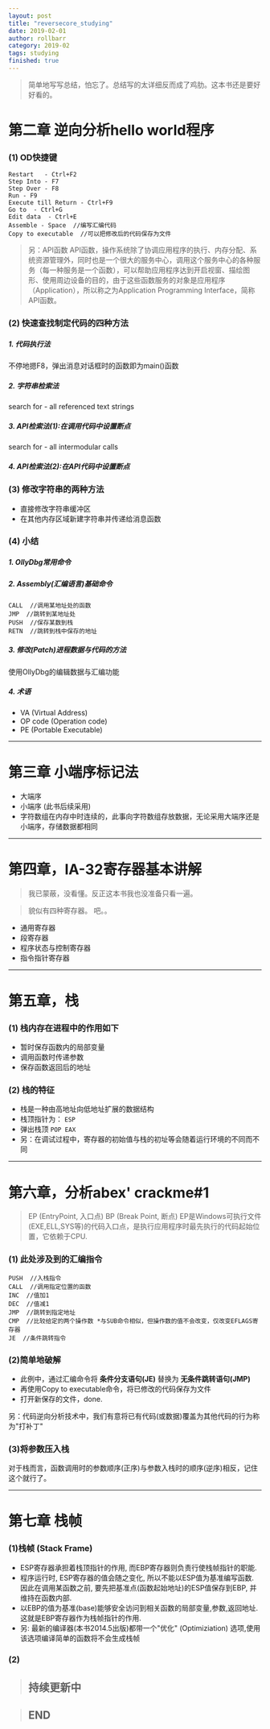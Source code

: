 ```yaml
---
layout: post
title: "reversecore_studying"
date: 2019-02-01
author: rollbarr
category: 2019-02
tags: studying
finished: true
---
```


> 简单地写写总结，怕忘了。总结写的太详细反而成了鸡肋。这本书还是要好好看的。


# 第二章 逆向分析hello world程序

### (1) OD快捷键
```
Restart   - Ctrl+F2
Step Into - F7
Step Over - F8
Run - F9
Execute till Return - Ctrl+F9
Go to  - Ctrl+G
Edit data  - Ctrl+E
Assemble - Space  //编写汇编代码
Copy to executable  //可以把修改后的代码保存为文件
```
> 另：API函数
API函数，操作系统除了协调应用程序的执行、内存分配、系统资源管理外，同时也是一个很大的服务中心，调用这个服务中心的各种服务（每一种服务是一个函数），可以帮助应用程序达到开启视窗、描绘图形、使用周边设备的目的，由于这些函数服务的对象是应用程序（Application），所以称之为Application Programming Interface，简称API函数。

### (2) 快速查找制定代码的四种方法


##### 1. 代码执行法
不停地摁F8，弹出消息对话框时的函数即为main()函数 

##### 2. 字符串检索法 
search for - all referenced text strings

##### 3. API检索法(1):在调用代码中设置断点
search for - all intermodular calls

##### 4. API检索法(2):在API代码中设置断点

### (3) 修改字符串的两种方法
* 直接修改字符串缓冲区
* 在其他内存区域新建字符串并传递给消息函数

### (4) 小结
##### 1. OllyDbg常用命令

##### 2. Assembly(汇编语言)基础命令
```
CALL  //调用某地址处的函数
JMP  //跳转到某地址处
PUSH  //保存某数到栈
RETN  //跳转到栈中保存的地址
```

##### 3. 修改(Patch)进程数据与代码的方法
使用OllyDbg的编辑数据与汇编功能

##### 4. 术语
* VA (Virtual Address)
* OP code (Operation code)
* PE (Portable Executable)

***

# 第三章 小端序标记法
* 大端序
* 小端序  (此书后续采用)
* 字符数组在内存中时连续的，此事向字符数组存放数据，无论采用大端序还是小端序，存储数据都相同


***

# 第四章，IA-32寄存器基本讲解

> 我已蒙蔽，没看懂。反正这本书我也没准备只看一遍。

> 貌似有四种寄存器。 吧。。

* 通用寄存器
* 段寄存器
* 程序状态与控制寄存器
* 指令指针寄存器

*** 

# 第五章，栈

### (1) 栈内存在进程中的作用如下
* 暂时保存函数内的局部变量
* 调用函数时传递参数
* 保存函数返回后的地址

### (2) 栈的特征
* 栈是一种由高地址向低地址扩展的数据结构
* 栈顶指针为： `ESP`
* 弹出栈顶 `POP EAX`  
* 另：在调试过程中，寄存器的初始值与栈的初址等会随着运行环境的不同而不同

***
# 第六章，分析abex' crackme#1
> EP (EntryPoint, 入口点)
> BP (Break Point, 断点)
> EP是Windows可执行文件(EXE,ELL,SYS等)的代码入口点，是执行应用程序时最先执行的代码起始位置，它依赖于CPU.


### (1) 此处涉及到的汇编指令

```
PUSH  //入栈指令
CALL  //调用指定位置的函数
INC  //值加1
DEC  //值减1
JMP  //跳转到指定地址
CMP  //比较给定的两个操作数 *与SUB命令相似，但操作数的值不会改变，仅改变EFLAGS寄存器
JE  //条件跳转指令
```

### (2)简单地破解

* 此例中，通过汇编命令将 **条件分支语句(JE)** 替换为 **无条件跳转语句(JMP)**
* 再使用Copy to executable命令，将已修改的代码保存为文件
* 打开新保存的文件，done.

另：代码逆向分析技术中，我们有意将已有代码(或数据)覆盖为其他代码的行为称为"打补丁"

### (3)将参数压入栈
对于栈而言，函数调用时的参数顺序(正序)与参数入栈时的顺序(逆序)相反，记住这个就行了。

***

# 第七章 栈帧

### (1)栈帧 (Stack Frame)
* ESP寄存器承担着栈顶指针的作用, 而EBP寄存器则负责行使栈帧指针的职能. 
* 程序运行时, ESP寄存器的值会随之变化, 所以不能以ESP值为基准编写函数. 因此在调用某函数之前, 要先把基准点(函数起始地址)的ESP值保存到EBP, 并维持在函数内部. 
* 以EBP的值为基准(base)能够安全访问到相关函数的局部变量,参数,返回地址. 这就是EBP寄存器作为栈帧指针的作用. 
* 另: 最新的编译器(本书2014.5出版)都带一个"优化" (Optimiziation) 选项,使用该选项编译简单的函数将不会生成栈帧

### (2)

> ## 持续更新中

> ## END



